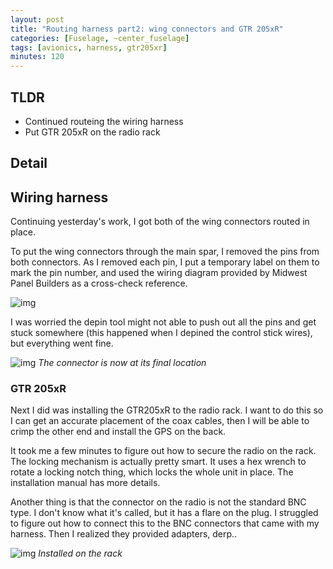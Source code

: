 ```yaml
---
layout: post
title: "Routing harness part2: wing connectors and GTR 205xR"
categories: [Fuselage, ~center_fuselage]
tags: [avionics, harness, gtr205xr]
minutes: 120
---
```


## TLDR

- Continued routeing the wiring harness
- Put GTR 205xR on the radio rack

## Detail

## Wiring harness

Continuing yesterday's work, I got both of the wing connectors routed in place.

To put the wing connectors through the main spar, I removed the pins from both connectors. As I removed each pin, I put a temporary label on them to mark the pin number, and used the wiring diagram provided by Midwest Panel Builders as a cross-check reference.

![img](https://lh3.googleusercontent.com/pw/AP1GczOz5LcFtMp1bfKEh8sMEoy7LOLXyoUYpOsTMaXtr0p1yYq8npN2AfJlKKPfNk9Lk4xNGMI8JZ3CTR74dzWiPw5H33XtjhcyRxxMPxWTJ4cNl-fthfzzBuVES3HItfDbabNTSBJZczOC98oRPwvh1SHvAQ=w1290-h1712-s-no-gm?authuser=0)

I was worried the depin tool might not able to push out all the pins and get stuck somewhere (this happened when I depined the control stick wires), but everything went fine.

![img](https://lh3.googleusercontent.com/pw/AP1GczN1yEqItnlfB8m_0xMUMnaAWz6Hnw2TAs4STB-fSN2jgolbb3UAzFyiNzEUglHUiO6Y8BIrmvNXYN3SxKR9dYj17AkjYuD4QAsqO7xWnsGwy7sfFQcovk-V_O2NZH36yh8uzRsgj5JcC62N_wONcBxRNw=w2274-h1712-s-no-gm?authuser=0)
_The connector is now at its final location_

### GTR 205xR

Next I did was installing the GTR205xR to the radio rack. I want to do this so I can get an accurate placement of the coax cables, then I will be able to crimp the other end and install the GPS on the back.

It took me a few minutes to figure out how to secure the radio on the rack. The locking mechanism is actually pretty smart. It uses a hex wrench to rotate a locking notch thing, which locks the whole unit in place. The installation manual has more details.

Another thing is that the connector on the radio is not the standard BNC type. I don't know what it's called, but it has a flare on the plug. I struggled to figure out how to connect this to the BNC connectors that came with my harness. Then I realized they provided adapters, derp..

![img](https://lh3.googleusercontent.com/pw/AP1GczOflS2kxhtxO6ZYx4AihNHIldymqHjCzLlcaKOKt8Q85oVvGRtTWTcqoBqumNJzhhHcN8OoxfnEPCne8hXZV1YDumC054btZsX1JU_GqYQq2F6QygLcXQcqyOu5W2lj4uTvt9txi_R0VqJLgfZKij0Ibg=w1290-h1712-s-no-gm?authuser=0)
_Installed on the rack_

